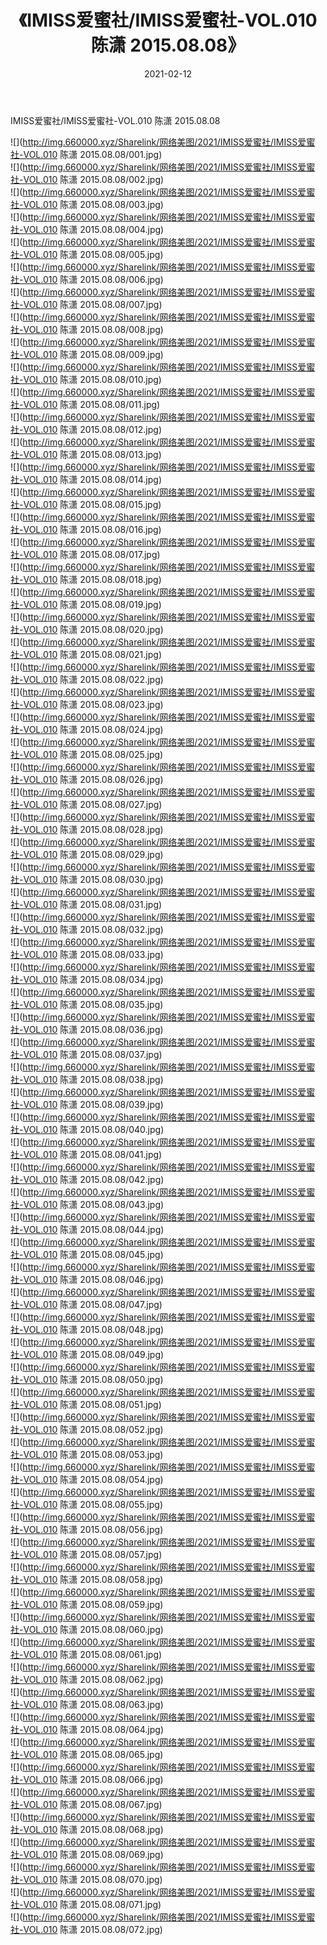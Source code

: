 ﻿---
layout: post
title:  《IMISS爱蜜社/IMISS爱蜜社-VOL.010 陈潇 2015.08.08》
date:   2021-02-12
img: http://img.660000.xyz/Sharelink/网络美图/2021/IMISS爱蜜社/IMISS爱蜜社-VOL.010 陈潇 2015.08.08/000.jpg
categories: [美女, 清纯, 唯美]
---

IMISS爱蜜社/IMISS爱蜜社-VOL.010 陈潇 2015.08.08

 ![](http://img.660000.xyz/Sharelink/网络美图/2021/IMISS爱蜜社/IMISS爱蜜社-VOL.010 陈潇 2015.08.08/001.jpg) <br>![](http://img.660000.xyz/Sharelink/网络美图/2021/IMISS爱蜜社/IMISS爱蜜社-VOL.010 陈潇 2015.08.08/002.jpg) <br>![](http://img.660000.xyz/Sharelink/网络美图/2021/IMISS爱蜜社/IMISS爱蜜社-VOL.010 陈潇 2015.08.08/003.jpg) <br>![](http://img.660000.xyz/Sharelink/网络美图/2021/IMISS爱蜜社/IMISS爱蜜社-VOL.010 陈潇 2015.08.08/004.jpg) <br>![](http://img.660000.xyz/Sharelink/网络美图/2021/IMISS爱蜜社/IMISS爱蜜社-VOL.010 陈潇 2015.08.08/005.jpg) <br>![](http://img.660000.xyz/Sharelink/网络美图/2021/IMISS爱蜜社/IMISS爱蜜社-VOL.010 陈潇 2015.08.08/006.jpg) <br>![](http://img.660000.xyz/Sharelink/网络美图/2021/IMISS爱蜜社/IMISS爱蜜社-VOL.010 陈潇 2015.08.08/007.jpg) <br>![](http://img.660000.xyz/Sharelink/网络美图/2021/IMISS爱蜜社/IMISS爱蜜社-VOL.010 陈潇 2015.08.08/008.jpg) <br>![](http://img.660000.xyz/Sharelink/网络美图/2021/IMISS爱蜜社/IMISS爱蜜社-VOL.010 陈潇 2015.08.08/009.jpg) <br>![](http://img.660000.xyz/Sharelink/网络美图/2021/IMISS爱蜜社/IMISS爱蜜社-VOL.010 陈潇 2015.08.08/010.jpg) <br>![](http://img.660000.xyz/Sharelink/网络美图/2021/IMISS爱蜜社/IMISS爱蜜社-VOL.010 陈潇 2015.08.08/011.jpg) <br>![](http://img.660000.xyz/Sharelink/网络美图/2021/IMISS爱蜜社/IMISS爱蜜社-VOL.010 陈潇 2015.08.08/012.jpg) <br>![](http://img.660000.xyz/Sharelink/网络美图/2021/IMISS爱蜜社/IMISS爱蜜社-VOL.010 陈潇 2015.08.08/013.jpg) <br>![](http://img.660000.xyz/Sharelink/网络美图/2021/IMISS爱蜜社/IMISS爱蜜社-VOL.010 陈潇 2015.08.08/014.jpg) <br>![](http://img.660000.xyz/Sharelink/网络美图/2021/IMISS爱蜜社/IMISS爱蜜社-VOL.010 陈潇 2015.08.08/015.jpg) <br>![](http://img.660000.xyz/Sharelink/网络美图/2021/IMISS爱蜜社/IMISS爱蜜社-VOL.010 陈潇 2015.08.08/016.jpg) <br>![](http://img.660000.xyz/Sharelink/网络美图/2021/IMISS爱蜜社/IMISS爱蜜社-VOL.010 陈潇 2015.08.08/017.jpg) <br>![](http://img.660000.xyz/Sharelink/网络美图/2021/IMISS爱蜜社/IMISS爱蜜社-VOL.010 陈潇 2015.08.08/018.jpg) <br>![](http://img.660000.xyz/Sharelink/网络美图/2021/IMISS爱蜜社/IMISS爱蜜社-VOL.010 陈潇 2015.08.08/019.jpg) <br>![](http://img.660000.xyz/Sharelink/网络美图/2021/IMISS爱蜜社/IMISS爱蜜社-VOL.010 陈潇 2015.08.08/020.jpg) <br>![](http://img.660000.xyz/Sharelink/网络美图/2021/IMISS爱蜜社/IMISS爱蜜社-VOL.010 陈潇 2015.08.08/021.jpg) <br>![](http://img.660000.xyz/Sharelink/网络美图/2021/IMISS爱蜜社/IMISS爱蜜社-VOL.010 陈潇 2015.08.08/022.jpg) <br>![](http://img.660000.xyz/Sharelink/网络美图/2021/IMISS爱蜜社/IMISS爱蜜社-VOL.010 陈潇 2015.08.08/023.jpg) <br>![](http://img.660000.xyz/Sharelink/网络美图/2021/IMISS爱蜜社/IMISS爱蜜社-VOL.010 陈潇 2015.08.08/024.jpg) <br>![](http://img.660000.xyz/Sharelink/网络美图/2021/IMISS爱蜜社/IMISS爱蜜社-VOL.010 陈潇 2015.08.08/025.jpg) <br>![](http://img.660000.xyz/Sharelink/网络美图/2021/IMISS爱蜜社/IMISS爱蜜社-VOL.010 陈潇 2015.08.08/026.jpg) <br>![](http://img.660000.xyz/Sharelink/网络美图/2021/IMISS爱蜜社/IMISS爱蜜社-VOL.010 陈潇 2015.08.08/027.jpg) <br>![](http://img.660000.xyz/Sharelink/网络美图/2021/IMISS爱蜜社/IMISS爱蜜社-VOL.010 陈潇 2015.08.08/028.jpg) <br>![](http://img.660000.xyz/Sharelink/网络美图/2021/IMISS爱蜜社/IMISS爱蜜社-VOL.010 陈潇 2015.08.08/029.jpg) <br>![](http://img.660000.xyz/Sharelink/网络美图/2021/IMISS爱蜜社/IMISS爱蜜社-VOL.010 陈潇 2015.08.08/030.jpg) <br>![](http://img.660000.xyz/Sharelink/网络美图/2021/IMISS爱蜜社/IMISS爱蜜社-VOL.010 陈潇 2015.08.08/031.jpg) <br>![](http://img.660000.xyz/Sharelink/网络美图/2021/IMISS爱蜜社/IMISS爱蜜社-VOL.010 陈潇 2015.08.08/032.jpg) <br>![](http://img.660000.xyz/Sharelink/网络美图/2021/IMISS爱蜜社/IMISS爱蜜社-VOL.010 陈潇 2015.08.08/033.jpg) <br>![](http://img.660000.xyz/Sharelink/网络美图/2021/IMISS爱蜜社/IMISS爱蜜社-VOL.010 陈潇 2015.08.08/034.jpg) <br>![](http://img.660000.xyz/Sharelink/网络美图/2021/IMISS爱蜜社/IMISS爱蜜社-VOL.010 陈潇 2015.08.08/035.jpg) <br>![](http://img.660000.xyz/Sharelink/网络美图/2021/IMISS爱蜜社/IMISS爱蜜社-VOL.010 陈潇 2015.08.08/036.jpg) <br>![](http://img.660000.xyz/Sharelink/网络美图/2021/IMISS爱蜜社/IMISS爱蜜社-VOL.010 陈潇 2015.08.08/037.jpg) <br>![](http://img.660000.xyz/Sharelink/网络美图/2021/IMISS爱蜜社/IMISS爱蜜社-VOL.010 陈潇 2015.08.08/038.jpg) <br>![](http://img.660000.xyz/Sharelink/网络美图/2021/IMISS爱蜜社/IMISS爱蜜社-VOL.010 陈潇 2015.08.08/039.jpg) <br>![](http://img.660000.xyz/Sharelink/网络美图/2021/IMISS爱蜜社/IMISS爱蜜社-VOL.010 陈潇 2015.08.08/040.jpg) <br>![](http://img.660000.xyz/Sharelink/网络美图/2021/IMISS爱蜜社/IMISS爱蜜社-VOL.010 陈潇 2015.08.08/041.jpg) <br>![](http://img.660000.xyz/Sharelink/网络美图/2021/IMISS爱蜜社/IMISS爱蜜社-VOL.010 陈潇 2015.08.08/042.jpg) <br>![](http://img.660000.xyz/Sharelink/网络美图/2021/IMISS爱蜜社/IMISS爱蜜社-VOL.010 陈潇 2015.08.08/043.jpg) <br>![](http://img.660000.xyz/Sharelink/网络美图/2021/IMISS爱蜜社/IMISS爱蜜社-VOL.010 陈潇 2015.08.08/044.jpg) <br>![](http://img.660000.xyz/Sharelink/网络美图/2021/IMISS爱蜜社/IMISS爱蜜社-VOL.010 陈潇 2015.08.08/045.jpg) <br>![](http://img.660000.xyz/Sharelink/网络美图/2021/IMISS爱蜜社/IMISS爱蜜社-VOL.010 陈潇 2015.08.08/046.jpg) <br>![](http://img.660000.xyz/Sharelink/网络美图/2021/IMISS爱蜜社/IMISS爱蜜社-VOL.010 陈潇 2015.08.08/047.jpg) <br>![](http://img.660000.xyz/Sharelink/网络美图/2021/IMISS爱蜜社/IMISS爱蜜社-VOL.010 陈潇 2015.08.08/048.jpg) <br>![](http://img.660000.xyz/Sharelink/网络美图/2021/IMISS爱蜜社/IMISS爱蜜社-VOL.010 陈潇 2015.08.08/049.jpg) <br>![](http://img.660000.xyz/Sharelink/网络美图/2021/IMISS爱蜜社/IMISS爱蜜社-VOL.010 陈潇 2015.08.08/050.jpg) <br>![](http://img.660000.xyz/Sharelink/网络美图/2021/IMISS爱蜜社/IMISS爱蜜社-VOL.010 陈潇 2015.08.08/051.jpg) <br>![](http://img.660000.xyz/Sharelink/网络美图/2021/IMISS爱蜜社/IMISS爱蜜社-VOL.010 陈潇 2015.08.08/052.jpg) <br>![](http://img.660000.xyz/Sharelink/网络美图/2021/IMISS爱蜜社/IMISS爱蜜社-VOL.010 陈潇 2015.08.08/053.jpg) <br>![](http://img.660000.xyz/Sharelink/网络美图/2021/IMISS爱蜜社/IMISS爱蜜社-VOL.010 陈潇 2015.08.08/054.jpg) <br>![](http://img.660000.xyz/Sharelink/网络美图/2021/IMISS爱蜜社/IMISS爱蜜社-VOL.010 陈潇 2015.08.08/055.jpg) <br>![](http://img.660000.xyz/Sharelink/网络美图/2021/IMISS爱蜜社/IMISS爱蜜社-VOL.010 陈潇 2015.08.08/056.jpg) <br>![](http://img.660000.xyz/Sharelink/网络美图/2021/IMISS爱蜜社/IMISS爱蜜社-VOL.010 陈潇 2015.08.08/057.jpg) <br>![](http://img.660000.xyz/Sharelink/网络美图/2021/IMISS爱蜜社/IMISS爱蜜社-VOL.010 陈潇 2015.08.08/058.jpg) <br>![](http://img.660000.xyz/Sharelink/网络美图/2021/IMISS爱蜜社/IMISS爱蜜社-VOL.010 陈潇 2015.08.08/059.jpg) <br>![](http://img.660000.xyz/Sharelink/网络美图/2021/IMISS爱蜜社/IMISS爱蜜社-VOL.010 陈潇 2015.08.08/060.jpg) <br>![](http://img.660000.xyz/Sharelink/网络美图/2021/IMISS爱蜜社/IMISS爱蜜社-VOL.010 陈潇 2015.08.08/061.jpg) <br>![](http://img.660000.xyz/Sharelink/网络美图/2021/IMISS爱蜜社/IMISS爱蜜社-VOL.010 陈潇 2015.08.08/062.jpg) <br>![](http://img.660000.xyz/Sharelink/网络美图/2021/IMISS爱蜜社/IMISS爱蜜社-VOL.010 陈潇 2015.08.08/063.jpg) <br>![](http://img.660000.xyz/Sharelink/网络美图/2021/IMISS爱蜜社/IMISS爱蜜社-VOL.010 陈潇 2015.08.08/064.jpg) <br>![](http://img.660000.xyz/Sharelink/网络美图/2021/IMISS爱蜜社/IMISS爱蜜社-VOL.010 陈潇 2015.08.08/065.jpg) <br>![](http://img.660000.xyz/Sharelink/网络美图/2021/IMISS爱蜜社/IMISS爱蜜社-VOL.010 陈潇 2015.08.08/066.jpg) <br>![](http://img.660000.xyz/Sharelink/网络美图/2021/IMISS爱蜜社/IMISS爱蜜社-VOL.010 陈潇 2015.08.08/067.jpg) <br>![](http://img.660000.xyz/Sharelink/网络美图/2021/IMISS爱蜜社/IMISS爱蜜社-VOL.010 陈潇 2015.08.08/068.jpg) <br>![](http://img.660000.xyz/Sharelink/网络美图/2021/IMISS爱蜜社/IMISS爱蜜社-VOL.010 陈潇 2015.08.08/069.jpg) <br>![](http://img.660000.xyz/Sharelink/网络美图/2021/IMISS爱蜜社/IMISS爱蜜社-VOL.010 陈潇 2015.08.08/070.jpg) <br>![](http://img.660000.xyz/Sharelink/网络美图/2021/IMISS爱蜜社/IMISS爱蜜社-VOL.010 陈潇 2015.08.08/071.jpg) <br>![](http://img.660000.xyz/Sharelink/网络美图/2021/IMISS爱蜜社/IMISS爱蜜社-VOL.010 陈潇 2015.08.08/072.jpg) <br>